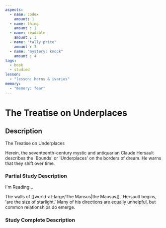 ```yaml
---
aspects: 
  - name: codex
    amount: 1
  - name: thing
    amount : 1
  - name: readable
    amount : 1
  - name: "tally price"
    amount : 3
  - name: "mystery: knock"
    amount : 4
tags:
  - book
  - studied
lesson:
  - "lesson: horns & ivories"
memory:
  - "memory: fear"
---
```


# The Treatise on Underplaces

## Description
The Treatise on Underplaces

Herein, the seventeenth-century mystic and antiquarian Claude Hersault describes the 'Bounds' or 'Underplaces' on the borders of dream. He warns that they shift over time.
### Partial Study Description
I'm Reading...

The walls of [[world-at-large/The Mansus|the Mansus]],' Hersault begins, 'are the size of starlight.' Many of his directions are equally unhelpful, but common relationships do emerge.
### Study Complete Description
